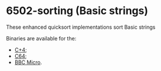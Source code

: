 # 6502-sorting (Basic strings)
These enhanced quicksort implementations sort Basic strings

Binaries are available for the:
* [C+4](http://plus4world.powweb.com/software/QSort-Plus4);
* [C64](http://litwr2.atspace.eu/c64-c128.html);
* [BBC Micro](http://litwr2.atspace.eu/bbc.html).
